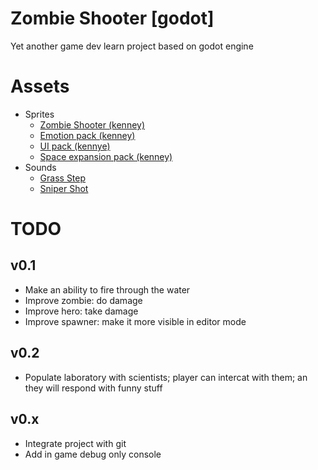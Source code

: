 # Zombie Shooter [godot]
Yet another game dev learn project based on godot engine

# Assets
 - Sprites
   - [Zombie Shooter (kenney)](https://kenney.nl/assets/topdown-shooter)
   - [Emotion pack (kenney)](https://kenney.nl/assets/emotes-pack)
   - [UI pack (kennye)](https://kenney.nl/assets/ui-pack)
   - [Space expansion pack (kenney)](https://kenney.nl/assets/ui-pack-space-expansion)
 - Sounds
   - [Grass Step](https://freesound.org/people/DRFX/sounds/347371/)
   - [Sniper Shot](https://freesound.org/people/LeMudCrab/sounds/163460/)

# TODO
## v0.1

 - Make an ability to fire through the water
 - Improve zombie: do damage
 - Improve hero: take damage
 - Improve spawner: make it more visible in editor mode

 ## v0.2
  - Populate laboratory with scientists; player can intercat with them; an they will respond with funny stuff

 ## v0.x
  - Integrate project with git
  - Add in game debug only console